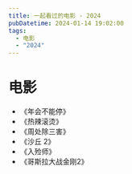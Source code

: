 ```yaml
---
title: 一起看过的电影 - 2024
pubDatetime: 2024-01-14 19:02:00
tags:
  - 电影
  - "2024"
---
```


# 电影

- 《年会不能停》
- 《热辣滚烫》
- 《周处除三害》
- 《沙丘 2》
- 《入殓师》
- 《哥斯拉大战金刚2》
